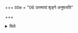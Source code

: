 +++
title = "06 उत्तमायां शृङ्गे अनुषजति"

+++

<details><summary>थिते</summary>

6. At the time of the eighth (offering) he joins together both the horns (of the animal).  
</details>

